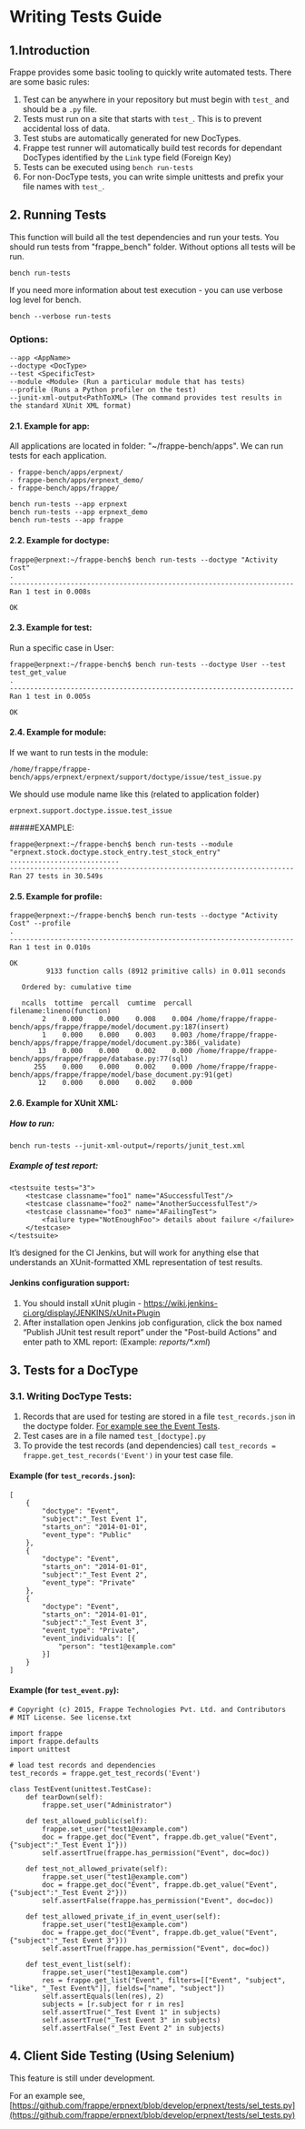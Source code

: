 # Writing Tests Guide

## 1.Introduction

Frappe provides some basic tooling to quickly write automated tests. There are some basic rules:

1. Test can be anywhere in your repository but must begin with `test_` and should be a `.py` file.
1. Tests must run on a site that starts with `test_`. This is to prevent accidental loss of data.
1. Test stubs are automatically generated for new DocTypes.
1. Frappe test runner will automatically build test records for dependant DocTypes identified by the `Link` type field (Foreign Key)
1. Tests can be executed using `bench run-tests`
1. For non-DocType tests, you can write simple unittests and prefix your file names with `test_`.

## 2. Running Tests

This function will build all the test dependencies and run your tests.
You should run tests from "frappe_bench" folder. Without options all tests will be run.

	bench run-tests 

If you need more information about test execution - you can use verbose log level for bench.

	bench --verbose run-tests
	
### Options:

	--app <AppName>
	--doctype <DocType>
	--test <SpecificTest>
	--module <Module> (Run a particular module that has tests)
	--profile (Runs a Python profiler on the test)
	--junit-xml-output<PathToXML> (The command provides test results in the standard XUnit XML format)
	
#### 2.1. Example for app:
All applications are located in folder: "~/frappe-bench/apps". 
We can run tests for each application.

	- frappe-bench/apps/erpnext/
	- frappe-bench/apps/erpnext_demo/
	- frappe-bench/apps/frappe/

	bench run-tests --app erpnext
	bench run-tests --app erpnext_demo
	bench run-tests --app frappe


#### 2.2. Example for doctype:

	frappe@erpnext:~/frappe-bench$ bench run-tests --doctype "Activity Cost"
	.
	----------------------------------------------------------------------
	Ran 1 test in 0.008s
	
	OK

#### 2.3. Example for test:
Run a specific case in User:

	frappe@erpnext:~/frappe-bench$ bench run-tests --doctype User --test test_get_value
	.
	----------------------------------------------------------------------
	Ran 1 test in 0.005s
	
	OK

#### 2.4. Example for module:
If we want to run tests in the module:

	/home/frappe/frappe-bench/apps/erpnext/erpnext/support/doctype/issue/test_issue.py
	
We should use module name like this (related to application folder)

	erpnext.support.doctype.issue.test_issue
	
#####EXAMPLE:
	
	frappe@erpnext:~/frappe-bench$ bench run-tests --module "erpnext.stock.doctype.stock_entry.test_stock_entry"
	...........................
	----------------------------------------------------------------------
	Ran 27 tests in 30.549s

	
#### 2.5. Example for profile:

	frappe@erpnext:~/frappe-bench$ bench run-tests --doctype "Activity Cost" --profile
	.
	----------------------------------------------------------------------
	Ran 1 test in 0.010s
	
	OK
	         9133 function calls (8912 primitive calls) in 0.011 seconds
	
	   Ordered by: cumulative time
	
	   ncalls  tottime  percall  cumtime  percall filename:lineno(function)
	        2    0.000    0.000    0.008    0.004 /home/frappe/frappe-bench/apps/frappe/frappe/model/document.py:187(insert)
	        1    0.000    0.000    0.003    0.003 /home/frappe/frappe-bench/apps/frappe/frappe/model/document.py:386(_validate)
	       13    0.000    0.000    0.002    0.000 /home/frappe/frappe-bench/apps/frappe/frappe/database.py:77(sql)
	      255    0.000    0.000    0.002    0.000 /home/frappe/frappe-bench/apps/frappe/frappe/model/base_document.py:91(get)
	       12    0.000    0.000    0.002    0.000 

#### 2.6. Example for XUnit XML:

##### How to run:

	bench run-tests --junit-xml-output=/reports/junit_test.xml

##### Example of test report:

	<testsuite tests="3">
	    <testcase classname="foo1" name="ASuccessfulTest"/>
	    <testcase classname="foo2" name="AnotherSuccessfulTest"/>
	    <testcase classname="foo3" name="AFailingTest">
	        <failure type="NotEnoughFoo"> details about failure </failure>
	    </testcase>
	</testsuite>

It’s designed for the CI Jenkins, but will work for anything else that understands an XUnit-formatted XML representation of test results.

#### Jenkins configuration support:
1. You should install xUnit plugin - https://wiki.jenkins-ci.org/display/JENKINS/xUnit+Plugin 
2. After installation open Jenkins job configuration, click the box named “Publish JUnit test result report” under the "Post-build Actions" and enter path to XML report:
(Example: _reports/*.xml_)

## 3. Tests for a DocType

### 3.1. Writing DocType Tests:

1. Records that are used for testing are stored in a file `test_records.json` in the doctype folder. [For example see the Event Tests](https://github.com/frappe/frappe/blob/develop/frappe/core/doctype/event/test_records.json).
1. Test cases are in a file named `test_[doctype].py`
1. To provide the test records (and dependencies) call `test_records = frappe.get_test_records('Event')` in your test case file.

#### Example (for `test_records.json`):

	[
		{
			"doctype": "Event",
			"subject":"_Test Event 1",
			"starts_on": "2014-01-01",
			"event_type": "Public"
		},
		{
			"doctype": "Event",
			"starts_on": "2014-01-01",
			"subject":"_Test Event 2",
			"event_type": "Private"
		},
		{
			"doctype": "Event",
			"starts_on": "2014-01-01",
			"subject":"_Test Event 3",
			"event_type": "Private",
			"event_individuals": [{
				"person": "test1@example.com"
			}]
		}
	]


#### Example (for `test_event.py`):

	# Copyright (c) 2015, Frappe Technologies Pvt. Ltd. and Contributors
	# MIT License. See license.txt

	import frappe
	import frappe.defaults
	import unittest

	# load test records and dependencies
	test_records = frappe.get_test_records('Event')

	class TestEvent(unittest.TestCase):
		def tearDown(self):
			frappe.set_user("Administrator")

		def test_allowed_public(self):
			frappe.set_user("test1@example.com")
			doc = frappe.get_doc("Event", frappe.db.get_value("Event", {"subject":"_Test Event 1"}))
			self.assertTrue(frappe.has_permission("Event", doc=doc))

		def test_not_allowed_private(self):
			frappe.set_user("test1@example.com")
			doc = frappe.get_doc("Event", frappe.db.get_value("Event", {"subject":"_Test Event 2"}))
			self.assertFalse(frappe.has_permission("Event", doc=doc))

		def test_allowed_private_if_in_event_user(self):
			frappe.set_user("test1@example.com")
			doc = frappe.get_doc("Event", frappe.db.get_value("Event", {"subject":"_Test Event 3"}))
			self.assertTrue(frappe.has_permission("Event", doc=doc))

		def test_event_list(self):
			frappe.set_user("test1@example.com")
			res = frappe.get_list("Event", filters=[["Event", "subject", "like", "_Test Event%"]], fields=["name", "subject"])
			self.assertEquals(len(res), 2)
			subjects = [r.subject for r in res]
			self.assertTrue("_Test Event 1" in subjects)
			self.assertTrue("_Test Event 3" in subjects)
			self.assertFalse("_Test Event 2" in subjects)


## 4. Client Side Testing (Using Selenium)

This feature is still under development.

For an example see, [https://github.com/frappe/erpnext/blob/develop/erpnext/tests/sel_tests.py](https://github.com/frappe/erpnext/blob/develop/erpnext/tests/sel_tests.py)